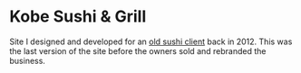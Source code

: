 # Kobe Sushi & Grill
Site I designed and developed for an <a href="https://www.facebook.com/KobeCameronPark/">old sushi client</a> back in 2012. This was the last version of the site before the owners sold and rebranded the business.
